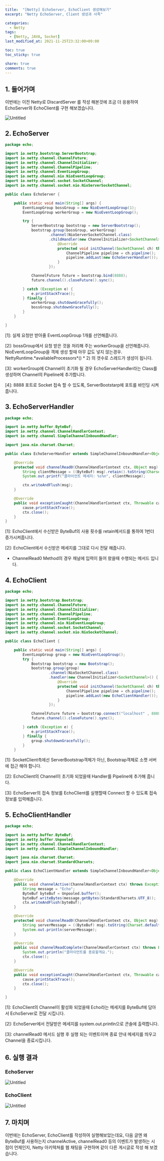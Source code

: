 ```yaml
---
title:  "[Netty] EchoServer, EchoClient 생성해보기"
excerpt: "Netty EchoServer, Client 생성과 사족"

categories:
  - Netty
tags:
  - [Netty, JAVA, Socket]
last_modified_at: 2021-11-25T23:32:00+09:00

toc: true
toc_sticky: true

share: true
comments: true
---
```

## 1. 들어가며

이번에는 이전 Netty로 DiscardServer 를 작성 해본것에 조금 더 응용하여 EchoServer와 EchoClient를 구현 해보겠습니다.

![Untitled](/assets/image/netty/created-netty-echo-server-with-client//Untitled.png)

## 2. EchoServer

```java
package echo;

import io.netty.bootstrap.ServerBootstrap;
import io.netty.channel.ChannelFuture;
import io.netty.channel.ChannelInitializer;
import io.netty.channel.ChannelPipeline;
import io.netty.channel.EventLoopGroup;
import io.netty.channel.nio.NioEventLoopGroup;
import io.netty.channel.socket.SocketChannel;
import io.netty.channel.socket.nio.NioServerSocketChannel;

public class EchoServer {

    public static void main(String[] args) {
        EventLoopGroup bossGroup = new NioEventLoopGroup(1);                        // [1]
        EventLoopGroup workerGroup = new NioEventLoopGroup();                                  // [2]

        try {
            ServerBootstrap bootstrap = new ServerBootstrap();
            bootstrap.group(bossGroup, workerGroup)
                    .channel(NioServerSocketChannel.class)
                    .childHandler(new ChannelInitializer<SocketChannel>() {
                        @Override
                        protected void initChannel(SocketChannel ch) throws Exception {        // [3]
                            ChannelPipeline pipeline = ch.pipeline();
                            pipeline.addLast(new EchoServerHandler());
                        }
                    });

            ChannelFuture future = bootstrap.bind(8888);                             // [4]
            future.channel().closeFuture().sync();

        } catch (Exception e) {
            e.printStackTrace();
        } finally {
            workerGroup.shutdownGracefully();
            bossGroup.shutdownGracefully();
        }
    }

}
```

<p>[1]: 실제 요청만 받아줄 EventLoopGroup 1개를 선언해줍니다.</p>

<p>[2]: bossGroup에서 요청 받은 것을 처리해 주는 workerGroup을 선언해줍니다. NioEventLoopGroup을 객체 생성 할때 아무 값도 넣지 않는경우. NettyRuntime.*availableProcessors*() * 2) 의 갯수로 스레드가 생성이 됩니다.</p>

<p>[3]: workerGroup에 Channel이 초기화 될 경우 EchoServerHandler라는 Class를 생성하며 Channel의 Pipeline에 추가합니다.</p>

<p>[4]: 8888 포트로 Socket 접속 할 수 있도록, ServerBootstarp에 포트를 바인딩 시켜줍니다.</p>

## 3. EchoServerHandler

```java
package echo;

import io.netty.buffer.ByteBuf;
import io.netty.channel.ChannelHandlerContext;
import io.netty.channel.SimpleChannelInboundHandler;

import java.nio.charset.Charset;

public class EchoServerHandler extends SimpleChannelInboundHandler<Object> {

    @Override
    protected void channelRead0(ChannelHandlerContext ctx, Object msg) throws Exception {
        String clientMessage = ((ByteBuf) msg).retain().toString(Charset.defaultCharset());         // [1]
        System.out.printf("클라이언트 메세지: %s%n", clientMessage);

        ctx.writeAndFlush(msg);                                                                     // [2]
    }

    @Override
    public void exceptionCaught(ChannelHandlerContext ctx, Throwable cause) throws Exception {
        cause.printStackTrace();
        ctx.close();
    }
}
```

<p>[1]: EchoClient에서 수신받은 ByteBuf의 사용 횟수를 retain메서드를 통하여 1번더 증가시켜줍니다.</p>

<p>[2]: EchoClient에서 수신받은 메세지를 그대로 다시 전달 해줍니다.</p>

- ChannelRead0 Method의 경우 채널에 입력이 들어 왔을때 수행되는 메서드 입니다.

## 4. EchoClient

```java
package echo;

import io.netty.bootstrap.Bootstrap;
import io.netty.channel.ChannelFuture;
import io.netty.channel.ChannelInitializer;
import io.netty.channel.ChannelPipeline;
import io.netty.channel.EventLoopGroup;
import io.netty.channel.nio.NioEventLoopGroup;
import io.netty.channel.socket.SocketChannel;
import io.netty.channel.socket.nio.NioSocketChannel;

public class EchoClient {

    public static void main(String[] args) {
        EventLoopGroup group = new NioEventLoopGroup();
        try {
            Bootstrap bootstrap = new Bootstrap();                                          // [1]
            bootstrap.group(group)
                    .channel(NioSocketChannel.class)
                    .handler(new ChannelInitializer<SocketChannel>() {
                        @Override
                        protected void initChannel(SocketChannel ch) throws Exception {
                            ChannelPipeline pipeline = ch.pipeline();
                            pipeline.addLast(new EchoClientHandler());                      // [2]
                        }
                    });

            ChannelFuture future = bootstrap.connect("localhost" , 8888).sync ();       // [3]
            future.channel().closeFuture().sync();

        } catch (Exception e) {
            e.printStackTrace();
        } finally {
            group.shutdownGracefully();
        }
    }

```

<p>[1]: SocketClient측에선 ServerBootstrap객체가 아닌, Bootstrap객체로 소켓 서버에 접근 해야 합니다.</p>

<p>[2]: EchoClient의 Channel이 초기화 되었을때 Handler를 Pipeline에 추가해 줍니다.</p>

<p>[3]: EchoServer의 접속 정보를 EchoClient를 실행할때 Connect 할 수 있도록 접속 정보를 입력해줍니다.</p>

## 5. EchoClientHandler

```java
package echo;

import io.netty.buffer.ByteBuf;
import io.netty.buffer.Unpooled;
import io.netty.channel.ChannelHandlerContext;
import io.netty.channel.SimpleChannelInboundHandler;

import java.nio.charset.Charset;
import java.nio.charset.StandardCharsets;

public class EchoClientHandler extends SimpleChannelInboundHandler<Object> {

    @Override
    public void channelActive(ChannelHandlerContext ctx) throws Exception {                // [1]
        String message = "Echo";
        ByteBuf byteBuf = Unpooled.buffer();
        byteBuf.writeBytes(message.getBytes(StandardCharsets.UTF_8));
        ctx.writeAndFlush(byteBuf);                                                        
    }

    @Override
    protected void channelRead0(ChannelHandlerContext ctx, Object msg) throws Exception {
        String serverMessage = ((ByteBuf) msg).toString(Charset.defaultCharset());
        System.out.println(serverMessage);                                                 // [2]
    }

    @Override
    public void channelReadComplete(ChannelHandlerContext ctx) throws Exception {          // [3]
        System.out.println("클라이언트를 종료할게요.");
        ctx.close();
    }

    @Override
    public void exceptionCaught(ChannelHandlerContext ctx, Throwable cause) throws Exception {
        cause.printStackTrace();
        ctx.close();
    }

}
```

<p>[1]: EchoClient의 Channel이 활성화 되었을때 Echo라는 메세지를 ByteBuf에 담아서 EchoServer로 전달 시킵니다.</p>

<p>[2]: EchoServer에서 전달받은 메세지를 system.out.println으로 콘솔에 출력합니다.</p>

<p>[3]: channelRead0 메서드 실행 후 실행 되는 이벤트이며 종료 안내 메세지를 띄우고 Channel을 종료시킵니다.</p>

## 6. 실행 결과

### EchoServer

![Untitled](/assets/image/netty/created-netty-echo-server-with-client//Untitled%201.png)

### EchoClient

![Untitled](/assets/image/netty/created-netty-echo-server-with-client//Untitled%202.png)

## 7. 마치며

이번에는 EchoServer, EchoClient를 작성하여 실행해보았는데요, 다음 글엔 왜 ByteBuf를 사용하는지 channelActive, channelRead0 등의 이벤트가 발생하는 시점이 언제인지, Netty 아키텍쳐를 웹 채팅을 구현하며 같이 다른 게시글로 작성 해 보겠습니다.